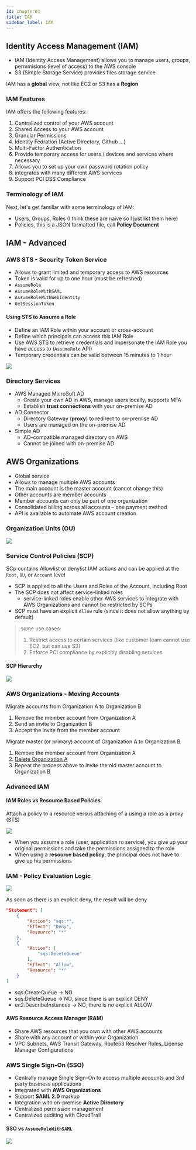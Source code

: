 ```yaml
---
id: chapter01
title: IAM
sidebar_label: IAM
---
```


## Identity Access Management (IAM)

- IAM (Identity Access Management) allows you to manage users, groups, permmisions (level of access) to the AWS console
- S3 (Simple Storage Service) provides files storage service

IAM has a **global** view, not like EC2 or S3 has a **Region**


### IAM Features

IAM offers the following features:

1. Centralized control of your AWS account
2. Shared Access to your AWS account
3. Granular Permissions
4. Identity Fedration (Active Directory, Github ...)
5. Multi-Factor Authentication
6. Provide temporary access for users / devices and services where necessary 
7. Allows you to set up your own password rotation policy
8. integrates with many different AWS services
9. Support PCI DSS Compliance

### Terminology of IAM

Next, let's get familiar with some terminology of IAM:

- Users, Groups, Roles (I think these are naive so I just list them here)
- Policies, this is a JSON formatted file, call **Policy Document**

## IAM - Advanced

### AWS STS - Security Token Service

- Allows to grant limited and temporary access to AWS resources
- Token is valid for up to one hour (must be refreshed)
- `AssumeRole`
- `AssumeRoleWithSAML`
- `AssumeRoleWithWebIdentity`
- `GetSessionToken`

#### Using STS to Assume a Role

- Define an IAM Role within your account or cross-account
- Define which principals can access this IAM Role
- Use AWS STS to retrieve credentials and impersonate the IAM Role you have access to (`AssumeRole` API)
- Temporary credentials can be valid between 15 minutes to 1 hour

![](https://raw.githubusercontent.com/Zhenye-Na/img-hosting-picgo/master/img/sts-assumerole.png)


### Directory Services

- AWS Managed MicroSoft AD
  - Create your own AD in AWS, manage users locally, supports MFA
  - Establish **trust connections** with your on-premise AD
- AD Connector
  - Directory Gateway (**proxy**) to redirect to on-premise AD
  - Users are managed on the on-premise AD
- Simple AD
  - AD-compatible managed directory on AWS
  - Cannot be joined with on-premise AD

## AWS Organizations

- Global service
- Allows to manage multiple AWS accounts
- The main account is the master account (cannot change this)
- Other accounts are member accounts
- Member accounts can only be part of one organization
- Consolidated billing across all accounts - one payment method
- API is available to automate AWS account creation

### Organization Units (OU)

![](https://raw.githubusercontent.com/Zhenye-Na/img-hosting-picgo/master/img/AWS_Organizations-1024x467.png)


### Service Control Policies (SCP)

SCp contains Allowlist or denylist IAM actions and can be applied at the `Root`, `OU`, or `Account` level

- SCP is applied to all the Users and Roles of the Account, including Root
- The SCP does not affect service-linked roles
  - service-linked roles enable other AWS services to integrate with AWS Organizations and cannot be restricted by SCPs
- SCP must have an explicit `Allow` rule (since it does not allow anything by default)

> some use cases:
> 
> 1. Restrict access to certain services (like customer team cannot use EC2, but can use S3)
> 2. Enforce PCI compliance by explicitly disabling services

#### SCP Hierarchy

![](https://raw.githubusercontent.com/Zhenye-Na/img-hosting-picgo/master/img/scp-hierarchy.png)


### AWS Organizations - Moving Accounts

Migrate accounts from Organization A to Organization B

1. Remove the member account from Organization A
2. Send an invite to Organization B
3. Accept the invite from the member account


Migrate master (or primary) account of Organization A to Organization B

1. Remove the member account from Organization A
2. <u>Delete Organization A</u>
3. Repeat the process above to invite the old master account to Organization B


### Advanced IAM

#### IAM Roles vs Resource Based Policies

Attach a policy to a resource versus attaching of a using a role as a proxy (STS)

![](https://raw.githubusercontent.com/Zhenye-Na/img-hosting-picgo/master/img/iam-roles-vs-resource-based-policies.png)


- When you assume a role (user, application ro service), you give up your original permissions and take the permissions assigned to the role
- When using a **resource based policy**, the principal does not have to give up his permissions

### IAM - Policy Evaluation Logic

![](https://docs.aws.amazon.com/IAM/latest/UserGuide/images/PolicyEvaluationHorizontal.png)

As soon as there is an explicit deny, the result will be deny


```json
"Statement": [
    {
        "Action": "sqs:*",
        "Effect": "Deny",
        "Resource": "*"
    },
    {
        "Action": [
            "sqs:DeleteQueue"
        ],
        "Effect": "Allow",
        "Resource": "*"
    }
]
```

- sqs:CreateQueue -> NO
- sqs:DeleteQueue -> NO, since there is an explicit DENY
- ec2:DescribeInstances -> NO, there is no explicit ALLOW


#### AWS Resource Access Manager (RAM)

- Share AWS resources that you own with other AWS accounts
- Share with any account or within your Organization
- VPC Subnets, AWS Transit Gateway, Route53 Resolver Rules, License Manager Configurations


### AWS Single Sign-On (SSO)

- Centrally manage Single Sign-On to access multiple accounts and 3rd party business applications
- Integrated with **AWS Organizations**
- Support **SAML 2.0** markup
- Integration with on-premise **Active Directory**
- Centralized permission management
- Centralized auditing with CloudTrail

#### SSO vs `AssumeRoleWithSAML`

![](https://raw.githubusercontent.com/Zhenye-Na/img-hosting-picgo/master/img/sso-assumerolewithsaml.png)

